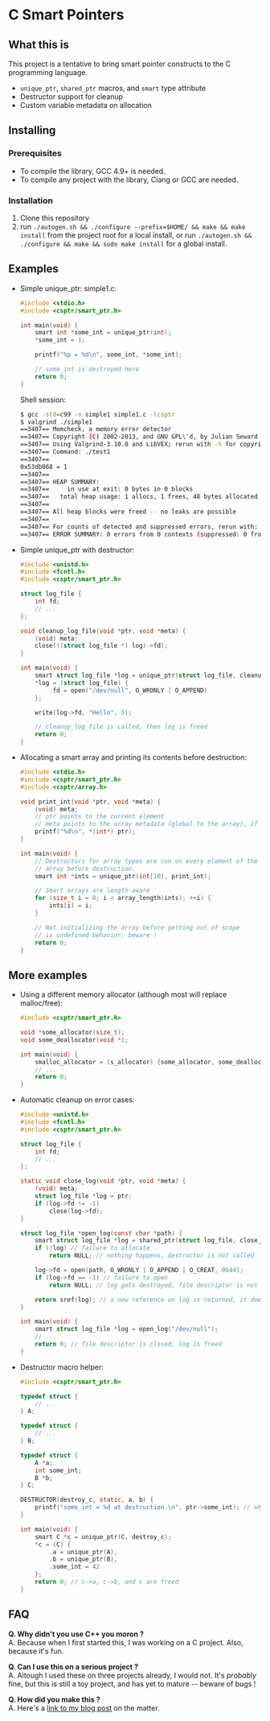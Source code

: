 C Smart Pointers
================

## What this is

This project is a tentative to bring smart pointer constructs
to the C programming language.

* `unique_ptr`, `shared_ptr` macros, and `smart` type attribute
* Destructor support for cleanup
* Custom variable metadata on allocation

## Installing

### Prerequisites

* To compile the library, GCC 4.9+ is needed.
* To compile any project with the library, Clang or GCC are needed.

### Installation

1. Clone this repository
2. run `./autogen.sh && ./configure --prefix=$HOME/ && make && make install`
   from the project root for a local install, or run
   `./autogen.sh && ./configure && make && sudo make install` for a global
   install.

## Examples

* Simple unique\_ptr:
    simple1.c:
    ```c
    #include <stdio.h>
    #include <csptr/smart_ptr.h>

    int main(void) {
        smart int *some_int = unique_ptr(int);
        *some_int = 1;

        printf("%p = %d\n", some_int, *some_int);

        // some_int is destroyed here
        return 0;
    }
    ```
    Shell session:
    ```bash
    $ gcc -std=c99 -o simple1 simple1.c -lcsptr
    $ valgrind ./simple1
    ==3407== Memcheck, a memory error detector
    ==3407== Copyright (C) 2002-2013, and GNU GPL\'d, by Julian Seward et al.
    ==3407== Using Valgrind-3.10.0 and LibVEX; rerun with -h for copyright info
    ==3407== Command: ./test1
    ==3407==
    0x53db068 = 1
    ==3407==
    ==3407== HEAP SUMMARY:
    ==3407==     in use at exit: 0 bytes in 0 blocks
    ==3407==   total heap usage: 1 allocs, 1 frees, 48 bytes allocated
    ==3407==
    ==3407== All heap blocks were freed -- no leaks are possible
    ==3407==
    ==3407== For counts of detected and suppressed errors, rerun with: -v
    ==3407== ERROR SUMMARY: 0 errors from 0 contexts (suppressed: 0 from 0)
    ```
* Simple unique\_ptr with destructor:
    ```c
    #include <unistd.h>
    #include <fcntl.h>
    #include <csptr/smart_ptr.h>

    struct log_file {
        int fd;
        // ...
    };

    void cleanup_log_file(void *ptr, void *meta) {
        (void) meta;
        close(((struct log_file *) log)->fd);
    }

    int main(void) {
        smart struct log_file *log = unique_ptr(struct log_file, cleanup_log_file);
        *log = (struct log_file) {
            .fd = open("/dev/null", O_WRONLY | O_APPEND)
        };

        write(log->fd, "Hello", 5);

        // cleanup_log_file is called, then log is freed
        return 0;
    }
    ```
* Allocating a smart array and printing its contents before destruction:
    ```c
    #include <stdio.h>
    #include <csptr/smart_ptr.h>
    #include <csptr/array.h>

    void print_int(void *ptr, void *meta) {
        (void) meta;
        // ptr points to the current element
        // meta points to the array metadata (global to the array), if any.
        printf("%d\n", *(int*) ptr);
    }

    int main(void) {
        // Destructors for array types are run on every element of the
        // array before destruction.
        smart int *ints = unique_ptr(int[10], print_int);

        // Smart arrays are length-aware
        for (size_t i = 0; i < array_length(ints); ++i) {
            ints[i] = i;
        }

        // Not initializing the array before getting out of scope
        // is undefined behavior: beware !
        return 0;
    }
    ```

## More examples

* Using a different memory allocator (although most will replace malloc/free):
    ```c
    #include <csptr/smart_ptr.h>

    void *some_allocator(size_t);
    void some_deallocator(void *);

    int main(void) {
        smalloc_allocator = (s_allocator) {some_allocator, some_deallocator};
        // ...
        return 0;
    }
    ```

* Automatic cleanup on error cases:
    ```c
    #include <unistd.h>
    #include <fcntl.h>
    #include <csptr/smart_ptr.h>

    struct log_file {
        int fd;
        // ...
    };

    static void close_log(void *ptr, void *meta) {
        (void) meta;
        struct log_file *log = ptr;
        if (log->fd != -1)
            close(log->fd);
    }

    struct log_file *open_log(const char *path) {
        smart struct log_file *log = shared_ptr(struct log_file, close_log);
        if (!log) // failure to allocate
            return NULL; // nothing happens, destructor is not called

        log->fd = open(path, O_WRONLY | O_APPEND | O_CREAT, 0644);
        if (log->fd == -1) // failure to open
            return NULL; // log gets destroyed, file descriptor is not closed since fd == -1.

        return sref(log); // a new reference on log is returned, it does not get destoyed
    }

    int main(void) {
        smart struct log_file *log = open_log("/dev/null");
        // ...
        return 0; // file descriptor is closed, log is freed
    }
    ```
* Destructor macro helper:
    ```c
    #include <csptr/smart_ptr.h>

    typedef struct {
        // ...
    } A;

    typedef struct {
        // ...
    } B;

    typedef struct {
        A *a;
        int some_int;
        B *b;
    } C;

    DESTRUCTOR(destroy_c, static, a, b) {
        printf("some_int = %d at destruction.\n", ptr->some_int); // why not ?
    }

    int main(void) {
        smart C *c = unique_ptr(C, destroy_c);
        *c = (C) {
            .a = unique_ptr(A),
            .b = unique_ptr(B),
            .some_int = 42
        };
        return 0; // c->a, c->b, and c are freed
    }
    ```

## FAQ

**Q. Why didn't you use C++ you moron ?**  
A. Because when I first started this, I was working on a C project.
   Also, because it's fun.

**Q. Can I use this on a serious project ?**  
A. Altough I used these on three projects already, I would not.
   It's *probably* fine, but this is still a toy project, and has yet to
   mature -- beware of bugs !

**Q. How did you make this ?**  
A. Here's a [link to my blog post](http://snaipe.me/c/c-smart-pointers/) on the matter.
